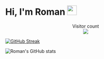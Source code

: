 <h1> Hi, I'm Roman <img src="https://emojis.slackmojis.com/emojis/images/1531849430/4246/blob-sunglasses.gif?1531849430" width="30"/></h1>

<p align="center"> 
  Visitor count<br>
  <img src="https://profile-counter.glitch.me/romankhadka/count.svg" />
</p>

[![GitHub Streak](https://github-readme-streak-stats.herokuapp.com?user=romankhadka&theme=dark)](https://git.io/streak-stats)

![Roman's GitHub stats](https://github-readme-stats.vercel.app/api?username=romankhadka&hide=&show=prs_merged&theme=transparent&include_all_commits=true&show_icons=true)

